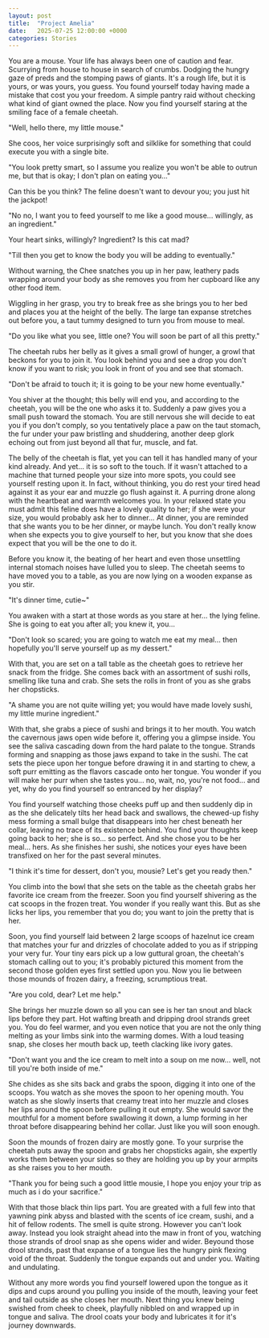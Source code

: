 ```yaml
---
layout: post
title:  "Project Amelia"
date:   2025-07-25 12:00:00 +0000
categories: Stories
---
```


You are a mouse. Your life has always been one of caution and fear. Scurrying from house to house in search of crumbs. Dodging the hungry gaze of preds and the stomping paws of giants. It's a rough life, but it is yours, or was yours, you guess. You found yourself today having made a mistake that cost you your freedom. A simple pantry raid without checking what kind of giant owned the place. Now you find yourself staring at the smiling face of a female cheetah.

"Well, hello there, my little mouse."

She coos, her voice surprisingly soft and silklike for something that could execute you with a single bite. 

"You look pretty smart, so I assume you realize you won't be able to outrun me, but that is okay; I don't plan on eating you..."

Can this be you think? The feline doesn't want to devour you; you just hit the jackpot! 

"No no, I want you to feed yourself to me like a good mouse... willingly, as an ingredient."

Your heart sinks, willingly? Ingredient? Is this cat mad? 

"Till then you get to know the body you will be adding to eventually."

Without warning, the Chee snatches you up in her paw, leathery pads wrapping around your body as she removes you from her cupboard like any other food item.

Wiggling in her grasp, you try to break free as she brings you to her bed and places you at the height of the belly. The large tan expanse stretches out before you, a taut tummy designed to turn you from mouse to meal. 

"Do you like what you see, little one? You will soon be part of all this pretty."

The cheetah rubs her belly as it gives a small growl of hunger, a growl that beckons for you to join it. You look behind you and see a drop you don't know if you want to risk; you look in front of you and see that stomach.

"Don't be afraid to touch it; it is going to be your new home eventually."

You shiver at the thought; this belly will end you, and according to the cheetah, you will be the one who asks it to. Suddenly a paw gives you a small push toward the stomach. You are still nervous she will decide to eat you if you don't comply, so you tentatively place a paw on the taut stomach, the fur under your paw bristling and shuddering, another deep glork echoing out from just beyond all that fur, muscle, and fat.

The belly of the cheetah is flat, yet you can tell it has handled many of your kind already. And yet... it is so soft to the touch. If it wasn't attached to a machine that turned people your size into more spots, you could see yourself resting upon it. In fact, without thinking, you do rest your tired head against it as your ear and muzzle go flush against it. A purring drone along with the heartbeat and warmth welcomes you. In your relaxed state you must admit this feline does have a lovely quality to her; if she were your size, you would probably ask her to dinner... At dinner, you are reminded that she wants you to be her dinner, or maybe lunch. You don't really know when she expects you to give yourself to her, but you know that she does expect that you will be the one to do it.

Before you know it, the beating of her heart and even those unsettling internal stomach noises have lulled you to sleep. The cheetah seems to have moved you to a table, as you are now lying on a wooden expanse as you stir.

"It's dinner time, cutie~"

You awaken with a start at those words as you stare at her... the lying feline. She is going to eat you after all; you knew it, you...

"Don't look so scared; you are going to watch me eat my meal... then hopefully you'll serve yourself up as my dessert."

With that, you are set on a tall table as the cheetah goes to retrieve her snack from the fridge. She comes back with an assortment of sushi rolls, smelling like tuna and crab. She sets the rolls in front of you as she grabs her chopsticks.

"A shame you are not quite willing yet; you would have made lovely sushi, my little murine ingredient."

With that, she grabs a piece of sushi and brings it to her mouth. You watch the cavernous jaws open wide before it, offering you a glimpse inside. You see the saliva cascading down from the hard palate to the tongue. Strands forming and snapping as those jaws expand to take in the sushi. The cat sets the piece upon her tongue before drawing it in and starting to chew, a soft purr emitting as the flavors cascade onto her tongue. You wonder if you will make her purr when she tastes you... no, wait, no, you're not food... and yet, why do you find yourself so entranced by her display?

You find yourself watching those cheeks puff up and then suddenly dip in as the she delicately tilts her head back and swallows, the chewed-up fishy mess forming a small bulge that disappears into her chest beneath her collar, leaving no trace of its existence behind. You find your thoughts keep going back to her; she is so... so perfect. And she chose you to be her meal... hers. As she finishes her sushi, she notices your eyes have been transfixed on her for the past several minutes.

"I think it's time for dessert, don't you, mousie? Let's get you ready then."

You climb into the bowl that she sets on the table as the cheetah grabs her favorite ice cream from the freezer. Soon you find yourself shivering as the cat scoops in the frozen treat. You wonder if you really want this. But as she licks her lips, you remember that you do; you want to join the pretty that is her.

Soon, you find yourself laid between 2 large scoops of hazelnut ice cream that matches your fur and drizzles of chocolate added to you as if stripping your very fur. Your tiny ears pick up a low guttural groan, the cheetah's stomach calling out to you; it's probably pictured this moment from the second those golden eyes first settled upon you. Now you lie between those mounds of frozen dairy, a freezing, scrumptious treat.

"Are you cold, dear? Let me help." 

She brings her muzzle down so all you can see is her tan snout and black lips before they part. Hot wafting breath and dripping drool strands greet you. You do feel warmer, and you even notice that you are not the only thing melting as your limbs sink into the warming domes. With a loud teasing snap, she closes her mouth back up, teeth clacking like ivory gates.

"Don't want you and the ice cream to melt into a soup on me now... well, not till you're both inside of me."

She chides as she sits back and grabs the spoon, digging it into one of the scoops. You watch as she moves the spoon to her opening mouth. You watch as she slowly inserts that creamy treat into her muzzle and closes her lips around the spoon before pulling it out empty. She would savor the mouthful for a moment before swallowing it down, a lump forming in her throat before disappearing behind her collar. Just like you will soon enough.

Soon the mounds of frozen dairy are mostly gone. To your surprise the cheetah puts away the spoon and grabs her chopsticks again, she expertly works them between your sides so they are holding you up by your armpits as she raises you to her mouth. 

"Thank you for being such a good little mousie, I hope you enjoy your trip as much as i do your sacrifice."

With that those black thin lips part. You are greated with a full few into that yawning pink abyss and blasted with the scents of ice cream, sushi, and a hit of fellow rodents. The smell is quite strong. However you can't look away. Instead you look straight ahead into the maw in front of you, watching those strands of drool snap as she opens wider and wider. Beyound those drool strands, past that expanse of a tongue lies the hungry pink flexing void of the throat. Suddenly the tongue expands out and under you. Waiting and undulating.

Without any more words you find yourself lowered upon the tongue as it dips and cups around you pulling you inside of the mouth, leaving your feet and tail outside as she closes her mouth. Next thing you knew being swished from cheek to cheek, playfully nibbled on and wrapped up in tongue and saliva. The drool coats your body and lubricates it for it's journey downwards.